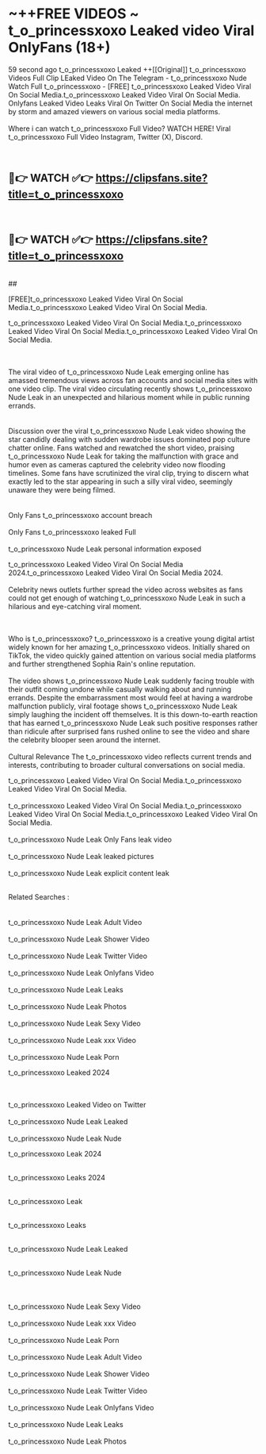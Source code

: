# ~++FREE VIDEOS ~ t_o_princessxoxo Leaked video Viral OnlyFans (18+)<br>


59 second ago t_o_princessxoxo Leaked ++[[Original]] t_o_princessxoxo Videos Full Clip LEaked Video On The Telegram  - t_o_princessxoxo Nude  Watch Full t_o_princessxoxo - [FREE] t_o_princessxoxo Leaked Video Viral On Social Media.t_o_princessxoxo Leaked Video Viral On Social Media.   Onlyfans Leaked Video Leaks Viral On Twitter On Social Media the internet by storm and amazed viewers on various social media platforms. <br><br>
Where i can watch t_o_princessxoxo Full Video? WATCH HERE! Viral t_o_princessxoxo Full Video Instagram, Twitter (X), Discord. <br>


 <br>

##  🔴👉 WATCH ✅👉  <a href="https://clipsfans.site?title=t_o_princessxoxo&ref=git">https://clipsfans.site?title=t_o_princessxoxo</a> <br>
  <br>

##  🔴👉 WATCH ✅👉  <a href="https://clipsfans.site?title=t_o_princessxoxo&ref=git">https://clipsfans.site?title=t_o_princessxoxo</a> <br>
  <br>
  ##



[FREE]t_o_princessxoxo Leaked Video Viral On Social Media.t_o_princessxoxo Leaked Video Viral On Social Media. <br>

t_o_princessxoxo Leaked Video Viral On Social Media.t_o_princessxoxo Leaked Video Viral On Social Media.t_o_princessxoxo Leaked Video Viral On Social Media. <br>


  <br>

  <br>
The viral video of t_o_princessxoxo Nude Leak emerging online has amassed tremendous views across fan accounts and social media sites with one video clip. The viral video circulating recently shows t_o_princessxoxo Nude Leak in an unexpected and hilarious moment while in public running errands.<br>
<br>


<br>
Discussion over the viral t_o_princessxoxo Nude Leak video showing the star candidly dealing with sudden wardrobe issues dominated pop culture chatter online. Fans watched and rewatched the short video, praising t_o_princessxoxo Nude Leak for taking the malfunction with grace and humor even as cameras captured the celebrity video now flooding timelines. Some fans have scrutinized the viral clip, trying to discern what exactly led to the star appearing in such a silly viral video, seemingly unaware they were being filmed.<br>
<br>
<br> 
Only Fans t_o_princessxoxo account breach<br>
<br>
Only Fans t_o_princessxoxo leaked Full <br>
<br>
t_o_princessxoxo Nude Leak personal information exposed<br>

t_o_princessxoxo Leaked Video Viral On Social Media 2024.t_o_princessxoxo Leaked Video Viral On Social Media 2024. <br>
<br>
Celebrity news outlets further spread the video across websites as fans could not get enough of watching t_o_princessxoxo Nude Leak in such a hilarious and eye-catching viral moment.<br>
<br>

<br>
Who is t_o_princessxoxo? t_o_princessxoxo is a creative young digital artist widely known for her amazing t_o_princessxoxo videos. Initially shared on TikTok, the video quickly gained attention on various social media platforms and further strengthened Sophia Rain's online reputation.<br>
<br>
The video shows t_o_princessxoxo Nude Leak suddenly facing trouble with their outfit coming undone while casually walking about and running errands. Despite the embarrassment most would feel at having a wardrobe malfunction publicly, viral footage shows t_o_princessxoxo Nude Leak simply laughing the incident off themselves. It is this down-to-earth reaction that has earned t_o_princessxoxo Nude Leak such positive responses rather than ridicule after surprised fans rushed online to see the video and share the celebrity blooper seen around the internet.<br>
<br>
Cultural Relevance The t_o_princessxoxo video reflects current trends and interests, contributing to broader cultural conversations on social media.<br>

t_o_princessxoxo Leaked Video Viral On Social Media.t_o_princessxoxo Leaked Video Viral On Social Media.<br>
<br>
t_o_princessxoxo Leaked Video Viral On Social Media.t_o_princessxoxo Leaked Video Viral On Social Media.t_o_princessxoxo Leaked Video Viral On Social Media.<br>
<br>
t_o_princessxoxo Nude Leak Only Fans leak video<br>
<br>
t_o_princessxoxo Nude Leak leaked pictures<br>
<br>
t_o_princessxoxo Nude Leak explicit content leak<br>


<br>
Related Searches :<br>
<br>

<br>
t_o_princessxoxo Nude Leak Adult Video<br>
<br>
t_o_princessxoxo Nude Leak Shower Video<br>
<br>
t_o_princessxoxo Nude Leak Twitter Video<br>
<br>
t_o_princessxoxo Nude Leak Onlyfans Video<br>
<br>
t_o_princessxoxo Nude Leak Leaks<br>
<br>
t_o_princessxoxo Nude Leak Photos<br>

<br>
t_o_princessxoxo Nude Leak Sexy Video<br>
<br>
t_o_princessxoxo Nude Leak xxx Video<br>
<br>
t_o_princessxoxo Nude Leak Porn<br>

t_o_princessxoxo  Leaked 2024 <br> <br>
<br>

t_o_princessxoxo Leaked Video on Twitter <br>
<br>
t_o_princessxoxo Nude Leak Leaked<br>
<br>
t_o_princessxoxo Nude Leak Nude<br>


t_o_princessxoxo  Leak 2024 <br> <br>



t_o_princessxoxo  Leaks 2024 <br> <br>



 
t_o_princessxoxo  Leak<br> <br>



t_o_princessxoxo  Leaks<br> <br>


t_o_princessxoxo Nude Leak Leaked<br> <br>

t_o_princessxoxo Nude Leak Nude<br> <br>
<br> <br>
t_o_princessxoxo Nude Leak Sexy Video
<br> <br>
t_o_princessxoxo Nude Leak xxx Video
<br> <br>
t_o_princessxoxo Nude Leak Porn
<br> <br>
t_o_princessxoxo Nude Leak Adult Video
<br> <br>
t_o_princessxoxo Nude Leak Shower Video
<br> <br>
t_o_princessxoxo Nude Leak Twitter Video
<br> <br>
t_o_princessxoxo Nude Leak Onlyfans Video
<br> <br>
t_o_princessxoxo Nude Leak Leaks
<br> <br>
t_o_princessxoxo Nude Leak Photos






</p>




 



</p>










